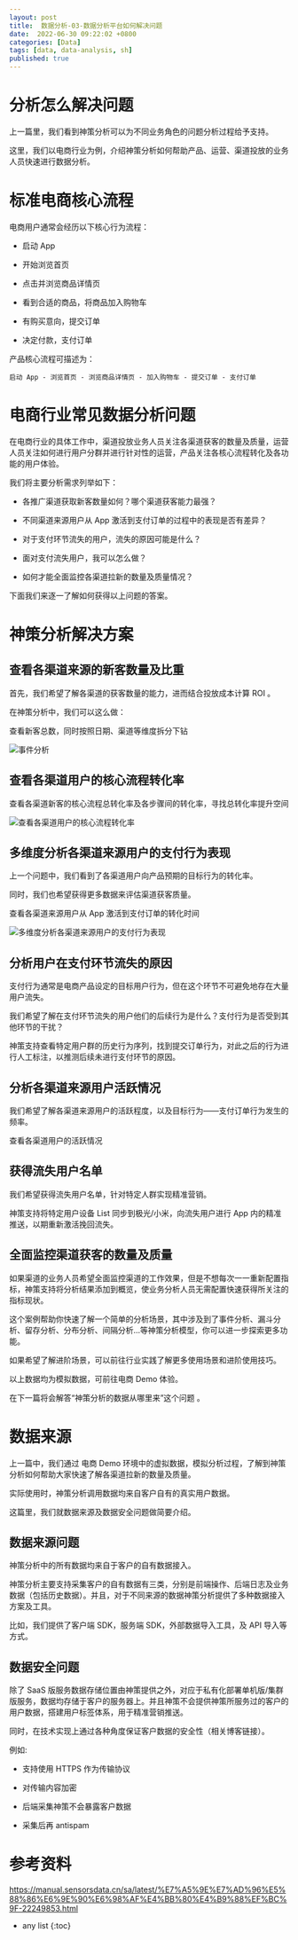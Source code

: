 ```yaml
---
layout: post
title:  数据分析-03-数据分析平台如何解决问题
date:  2022-06-30 09:22:02 +0800
categories: [Data]
tags: [data, data-analysis, sh]
published: true
---
```


# 分析怎么解决问题

上一篇里，我们看到神策分析可以为不同业务角色的问题分析过程给予支持。

这里，我们以电商行业为例，介绍神策分析如何帮助产品、运营、渠道投放的业务人员快速进行数据分析。

# 标准电商核心流程

电商用户通常会经历以下核心行为流程：

- 启动 App

- 开始浏览首页

- 点击并浏览商品详情页

- 看到合适的商品，将商品加入购物车

- 有购买意向，提交订单

- 决定付款，支付订单


产品核心流程可描述为：

```
启动 App - 浏览首页 - 浏览商品详情页 - 加入购物车 - 提交订单 - 支付订单
```

# 电商行业常见数据分析问题

在电商行业的具体工作中，渠道投放业务人员关注各渠道获客的数量及质量，运营人员关注如何进行用户分群并进行针对性的运营，产品关注各核心流程转化及各功能的用户体验。

我们将主要分析需求列举如下：

- 各推广渠道获取新客数量如何？哪个渠道获客能力最强？

- 不同渠道来源用户从 App 激活到支付订单的过程中的表现是否有差异？

- 对于支付环节流失的用户，流失的原因可能是什么？

- 面对支付流失用户，我可以怎么做？

- 如何才能全面监控各渠道拉新的数量及质量情况？

下面我们来逐一了解如何获得以上问题的答案。

# 神策分析解决方案

## 查看各渠道来源的新客数量及比重

首先，我们希望了解各渠道的获客数量的能力，进而结合投放成本计算 ROI 。

在神策分析中，我们可以这么做：

查看新客总数，同时按照日期、渠道等维度拆分下钻

![事件分析](https://manual.sensorsdata.cn/sa/files/latest/22257088/22257075/1/1612936829000/image2020-12-11_10-25-45.png)

## 查看各渠道用户的核心流程转化率

查看各渠道新客的核心流程总转化率及各步骤间的转化率，寻找总转化率提升空间

![查看各渠道用户的核心流程转化率](https://manual.sensorsdata.cn/sa/files/latest/22257088/22257073/1/1612936829000/image2020-12-11_10-49-34.png)

## 多维度分析各渠道来源用户的支付行为表现

上一个问题中，我们看到了各渠道用户向产品预期的目标行为的转化率。 

同时，我们也希望获得更多数据来评估渠道获客质量。

查看各渠道来源用户从 App 激活到支付订单的转化时间

![多维度分析各渠道来源用户的支付行为表现](https://manual.sensorsdata.cn/sa/files/latest/22257088/22257072/1/1612936829000/image2020-12-11_10-58-5.png)

## 分析用户在支付环节流失的原因

支付行为通常是电商产品设定的目标用户行为，但在这个环节不可避免地存在大量用户流失。

我们希望了解在支付环节流失的用户他们的后续行为是什么？支付行为是否受到其他环节的干扰？

神策支持查看特定用户群的历史行为序列，找到提交订单行为，对此之后的行为进行人工标注，以推测后续未进行支付环节的原因。

## 分析各渠道来源用户活跃情况

我们希望了解各渠道来源用户的活跃程度，以及目标行为——支付订单行为发生的频率。

查看各渠道用户的活跃情况

## 获得流失用户名单

我们希望获得流失用户名单，针对特定人群实现精准营销。 

神策支持将特定用户设备 List 同步到极光/小米，向流失用户进行 App 内的精准推送，以期重新激活挽回流失。

## 全面监控渠道获客的数量及质量

如果渠道的业务人员希望全面监控渠道的工作效果，但是不想每次一一重新配置指标，神策支持将分析结果添加到概览，使业务分析人员无需配置快速获得所关注的指标现状。

这个案例帮助你快速了解一个简单的分析场景，其中涉及到了事件分析、漏斗分析、留存分析、分布分析、间隔分析...等神策分析模型，你可以进一步探索更多功能。

如果希望了解进阶场景，可以前往行业实践了解更多使用场景和进阶使用技巧。

以上数据均为模拟数据，可前往电商 Demo 体验。

在下一篇将会解答“神策分析的数据从哪里来”这个问题 。

# 数据来源

上一篇中，我们通过 电商 Demo 环境中的虚拟数据，模拟分析过程，了解到神策分析如何帮助大家快速了解各渠道拉新的数量及质量。 

实际使用时，神策分析调用数据均来自客户自有的真实用户数据。

这篇里，我们就数据来源及数据安全问题做简要介绍。

## 数据来源问题

神策分析中的所有数据均来自于客户的自有数据接入。

神策分析主要支持采集客户的自有数据有三类，分别是前端操作、后端日志及业务数据（包括历史数据）。并且，对于不同来源的数据神策分析提供了多种数据接入方案及工具。

比如，我们提供了客户端 SDK，服务端 SDK，外部数据导入工具，及 API 导入等方式。

## 数据安全问题

除了 SaaS 版服务数据存储位置由神策提供之外，对应于私有化部署单机版/集群版服务，数据均存储于客户的服务器上。并且神策不会提供神策所服务过的客户的用户数据，搭建用户标签体系，用于精准营销推送。

同时，在技术实现上通过各种角度保证客户数据的安全性（相关博客链接）。

例如:

- 支持使用 HTTPS 作为传输协议

- 对传输内容加密

- 后端采集神策不会暴露客户数据

- 采集后再 antispam


# 参考资料

https://manual.sensorsdata.cn/sa/latest/%E7%A5%9E%E7%AD%96%E5%88%86%E6%9E%90%E6%98%AF%E4%BB%80%E4%B9%88%EF%BC%9F-22249853.html

* any list
{:toc}